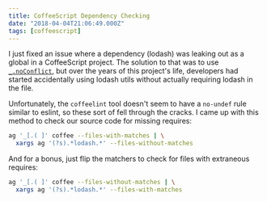 ```yaml
---
title: CoffeeScript Dependency Checking
date: "2018-04-04T21:06:49.000Z"
tags: [coffeescript]
---
```


I just fixed an issue where a dependency (lodash) was leaking out as a global
in a CoffeeScript project. The solution to that was to use
[`_.noConflict`](https://lodash.com/docs/4.17.5#noConflict), but over the years
of this project's life, developers had started accidentally using lodash utils
without actually requiring lodash in the file.

Unfortunately, the `coffeelint` tool doesn't seem to have a `no-undef` rule
similar to eslint, so these sort of fell through the cracks. I came up with
this method to check our source code for missing requires:

```sh prompt{1}
ag '_[.( ]' coffee --files-with-matches | \
  xargs ag '(?s).*lodash.*' --files-without-matches
```

And for a bonus, just flip the matchers to check for files with extraneous
requires:

```sh prompt{1}
ag '_[.( ]' coffee --files-without-matches | \
  xargs ag '(?s).*lodash.*' --files-with-matches
```
